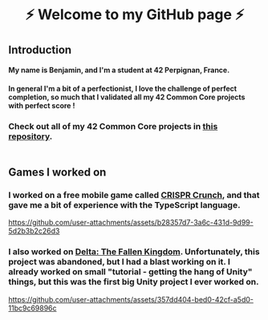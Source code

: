 # <p align="center"> ⚡ Welcome to my GitHub page ⚡</p>

## Introduction

#### My name is Benjamin, and I'm a student at 42 Perpignan, France. <br>
#### In general I'm a bit of a perfectionist, I love the challenge of perfect completion, so much that I validated all my 42 Common Core projects with perfect score ! <br>

### Check out all of my 42 Common Core projects in [this repository](https://github.com/Thawnder/42). <br> <br>

## Games I worked on
  
### I worked on a free mobile game called [CRISPR Crunch](https://playcurious.games/our-games/crispr-crunch/), and that gave me a bit of experience with the TypeScript language. <br>

https://github.com/user-attachments/assets/b28357d7-3a6c-431d-9d99-5d2b3b2c26d3

### I also worked on [Delta: The Fallen Kingdom](https://www.kickstarter.com/projects/deltaprojectvr/delta-the-fallen-kingdom-vr-rpg-coop-adventure/description?ref=recommendation-projectpage-footer-3). Unfortunately, this project was abandoned, but I had a blast working on it. I already worked on small "tutorial - getting the hang of Unity" things, but this was the first big Unity project I ever worked on. <br>

https://github.com/user-attachments/assets/357dd404-bed0-42cf-a5d0-11bc9c69896c


<!--
**Thawnder/Thawnder** is a ✨ _special_ ✨ repository because its `README.md` (this file) appears on your GitHub profile.

Here are some ideas to get you started:

- 🔭 I’m currently working on ...
- 🌱 I’m currently learning ...
- 👯 I’m looking to collaborate on ...
- 🤔 I’m looking for help with ...
- 💬 Ask me about ...
- 📫 How to reach me: ...
- 😄 Pronouns: ...
- ⚡ Fun fact: ...
-->

